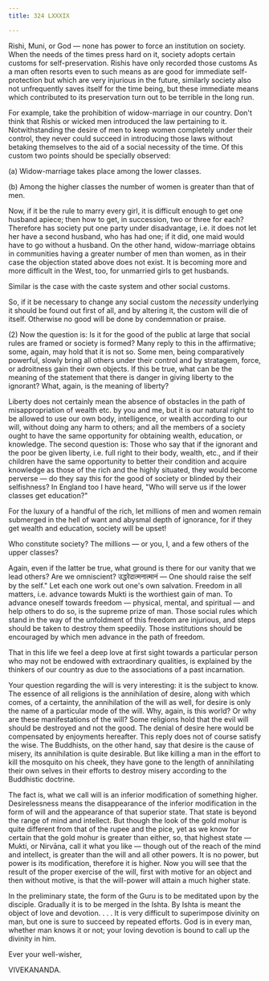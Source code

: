 ```yaml
---
title: 324 LXXXIX

---
```

  

  
 Rishi, Muni, or God — none has power to force an institution on
society. When the needs of the times press hard on it, society adopts
certain customs for self-preservation. Rishis have only recorded those
customs As a man often resorts even to such means as are good for
immediate self-protection but which are very injurious in the future,
similarly society also not unfrequently saves itself for the time being,
but these immediate means which contributed to its preservation turn out
to be terrible in the long run.

For example, take the prohibition of widow-marriage in our country.
Don't think that Rishis or wicked men introduced the law pertaining to
it. Notwithstanding the desire of men to keep women completely under
their control, they never could succeed in introducing those laws
without betaking themselves to the aid of a social necessity of the
time. Of this custom two points should be specially observed:

\(a\) Widow-marriage takes place among the lower classes.

\(b\) Among the higher classes the number of women is greater than that
of men.

Now, if it be the rule to marry every girl, it is difficult enough to
get one husband apiece; then how to get, in succession, two or three for
each? Therefore has society put one party under disadvantage, i.e. it
does not let her have a second husband, who has had one; if it did, one
maid would have to go without a husband. On the other hand,
widow-marriage obtains in communities having a greater number of men
than women, as in their case the objection stated above does not exist.
It is becoming more and more difficult in the West, too, for unmarried
girls to get husbands.

Similar is the case with the caste system and other social customs.

So, if it be necessary to change any social custom the *necessity*
underlying it should be found out first of all, and by altering it, the
custom will die of itself. Otherwise no good will be done by
condemnation or praise.

\(2\) Now the question is: Is it for the good of the public at large
that social rules are framed or society is formed? Many reply to this in
the affirmative; some, again, may hold that it is not so. Some men,
being comparatively powerful, slowly bring all others under their
control and by stratagem, force, or adroitness gain their own objects.
If this be true, what can be the meaning of the statement that there is
danger in giving liberty to the ignorant? What, again, is the meaning of
liberty?

Liberty does not certainly mean the absence of obstacles in the path of
misappropriation of wealth etc. by you and me, but it is our natural
right to be allowed to use our own body, intelligence, or wealth
according to our will, without doing any harm to others; and all the
members of a society ought to have the same opportunity for obtaining
wealth, education, or knowledge. The second question is: Those who say
that if the ignorant and the poor be given liberty, i.e. full right to
their body, wealth, etc., and if their children have the same
opportunity to better their condition and acquire knowledge as those of
the rich and the highly situated, they would become perverse — do they
say this for the good of society or blinded by their selfishness? In
England too I have heard, "Who will serve us if the lower classes get
education?"

For the luxury of a handful of the rich, let millions of men and women
remain submerged in the hell of want and abysmal depth of ignorance, for
if they get wealth and education, society will be upset!

Who constitute society? The millions — or you, I, and a few others of
the upper classes?

Again, even if the latter be true, what ground is there for our vanity
that we lead others? Are we omniscient? उद्धरेदात्मनात्मानं — One should
raise the self by the self." Let each one work out one's own salvation.
Freedom in all matters, i.e. advance towards Mukti is the worthiest gain
of man. To advance oneself towards freedom — physical, mental, and
spiritual — and help others to do so, is the supreme prize of man. Those
social rules which stand in the way of the unfoldment of this freedom
are injurious, and steps should be taken to destroy them speedily. Those
institutions should be encouraged by which men advance in the path of
freedom.

That in this life we feel a deep love at first sight towards a
particular person who may not be endowed with extraordinary qualities,
is explained by the thinkers of our country as due to the associations
of a past incarnation.

Your question regarding the will is very interesting: it is the subject
to know. The essence of all religions is the annihilation of desire,
along with which comes, of a certainty, the annihilation of the will as
well, for desire is only the name of a particular mode of the will. Why,
again, is this world? Or why are these manifestations of the will? Some
religions hold that the evil will should be destroyed and not the good.
The denial of desire here would be compensated by enjoyments hereafter.
This reply does not of course satisfy the wise. The Buddhists, on the
other hand, say that desire is the cause of misery, its annihilation is
quite desirable. But like killing a man in the effort to kill the
mosquito on his cheek, they have gone to the length of annihilating
their own selves in their efforts to destroy misery according to the
Buddhistic doctrine.

The fact is, what we call will is an inferior modification of something
higher. Desirelessness means the disappearance of the inferior
modification in the form of will and the appearance of that superior
state. That state is beyond the range of mind and intellect. But though
the look of the gold mohur is quite different from that of the rupee and
the pice, yet as we know for certain that the gold mohur is greater than
either, so, that highest state — Mukti, or Nirvāna, call it what you
like — though out of the reach of the mind and intellect, is greater
than the will and all other powers. It is no power, but power is its
modification, therefore it is higher. Now you will see that the result
of the proper exercise of the will, first with motive for an object and
then without motive, is that the will-power will attain a much higher
state.

In the preliminary state, the form of the Guru is to be meditated upon
by the disciple. Gradually it is to be merged in the Ishta. By Ishta is
meant the object of love and devotion. . . . It is very difficult to
superimpose divinity on man, but one is sure to succeed by repeated
efforts. God is in every man, whether man knows it or not; your loving
devotion is bound to call up the divinity in him.

Ever your well-wisher,

VIVEKANANDA.